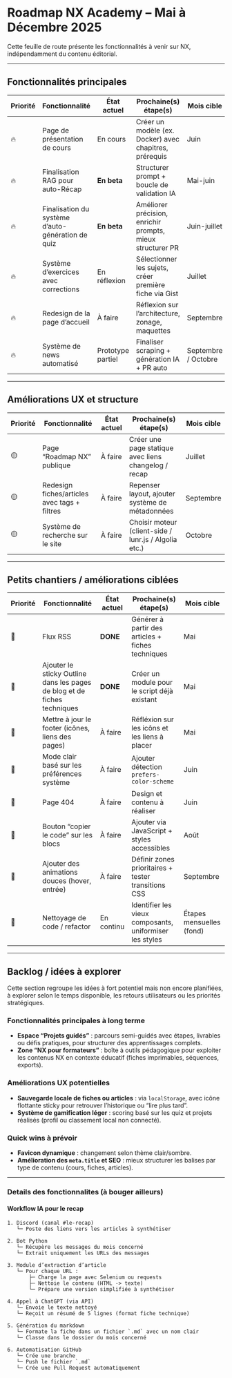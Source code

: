 # Roadmap NX Academy – Mai à Décembre 2025

Cette feuille de route présente les fonctionnalités à venir sur NX, indépendamment du contenu éditorial.

---

## Fonctionnalités principales

| Priorité | Fonctionnalité                                    | État actuel       | Prochaine(s) étape(s)                                      | Mois cible          |
| -------- | ------------------------------------------------- | ----------------- | ---------------------------------------------------------- | ------------------- |
| 🔥       | Page de présentation de cours                     | En cours          | Créer un modèle (ex. Docker) avec chapitres, prérequis     | Juin                |
| 🔥       | Finalisation RAG pour auto-Récap                  | **En beta**       | Structurer prompt + boucle de validation IA                | Mai-juin            |
| 🔥       | Finalisation du système d’auto-génération de quiz | **En beta**       | Améliorer précision, enrichir prompts, mieux structurer PR | Juin-juillet        |
| 🔥       | Système d’exercices avec corrections              | En réflexion      | Sélectionner les sujets, créer première fiche via Gist     | Juillet             |
| 🔥       | Redesign de la page d’accueil                     | À faire           | Réflexion sur l’architecture, zonage, maquettes            | Septembre           |
| 🔥       | Système de news automatisé                        | Prototype partiel | Finaliser scraping + génération IA + PR auto               | Septembre / Octobre |

---

## Améliorations UX et structure

| Priorité | Fonctionnalité                               | État actuel | Prochaine(s) étape(s)                                 | Mois cible |
| -------- | -------------------------------------------- | ----------- | ----------------------------------------------------- | ---------- |
| 🟡       | Page “Roadmap NX” publique                   | À faire     | Créer une page statique avec liens changelog / recap  | Juillet    |
| 🟡       | Redesign fiches/articles avec tags + filtres | À faire     | Repenser layout, ajouter système de métadonnées       | Septembre  |
| 🟡       | Système de recherche sur le site             | À faire     | Choisir moteur (client-side / lunr.js / Algolia etc.) | Octobre    |

---

## Petits chantiers / améliorations ciblées

| Priorité | Fonctionnalité                                                           | État actuel | Prochaine(s) étape(s)                                   | Mois cible               |
| -------- | ------------------------------------------------------------------------ | ----------- | ------------------------------------------------------- | ------------------------ |
| 🧊       | Flux RSS                                                                 | **DONE**    | Générer à partir des articles + fiches techniques       | Mai                      |
| 🧊       | Ajouter le sticky Outline dans les pages de blog et de fiches techniques | **DONE**    | Créer un module pour le script déjà existant            | Mai                      |
| 🧊       | Mettre à jour le footer (icônes, liens des pages)                        | À faire     | Réfléxion sur les icôns et les liens à placer           | Mai                      |
| 🧊       | Mode clair basé sur les préférences système                              | À faire     | Ajouter détection `prefers-color-scheme`                | Juin                     |
| 🧊       | Page 404                                                                 | À faire     | Design et contenu à réaliser                            | Juin                     |
| 🧊       | Bouton “copier le code” sur les blocs                                    | À faire     | Ajouter via JavaScript + styles accessibles             | Août                     |
| 🧊       | Ajouter des animations douces (hover, entrée)                            | À faire     | Définir zones prioritaires + tester transitions CSS     | Septembre                |
| 🧊       | Nettoyage de code / refactor                                             | En continu  | Identifier les vieux composants, uniformiser les styles | Étapes mensuelles (fond) |

---

## Backlog / idées à explorer

Cette section regroupe les idées à fort potentiel mais non encore planifiées, à explorer selon le temps disponible, les retours utilisateurs ou les priorités stratégiques.

### Fonctionnalités principales à long terme

- **Espace “Projets guidés”** : parcours semi-guidés avec étapes, livrables ou défis pratiques, pour structurer des apprentissages complets.
- **Zone “NX pour formateurs”** : boîte à outils pédagogique pour exploiter les contenus NX en contexte éducatif (fiches imprimables, séquences, exports).

### Améliorations UX potentielles

- **Sauvegarde locale de fiches ou articles** : via `localStorage`, avec icône flottante sticky pour retrouver l’historique ou “lire plus tard”.
- **Système de gamification léger** : scoring basé sur les quiz et projets réalisés (profil ou classement local non connecté).

### Quick wins à prévoir

- **Favicon dynamique** : changement selon thème clair/sombre.
- **Amélioration des `meta.title` et SEO** : mieux structurer les balises par type de contenu (cours, fiches, articles).

---

### Details des fonctionnalites (à bouger ailleurs)

#### Workflow IA pour le recap

```
1. Discord (canal #le-recap)
   └─ Poste des liens vers les articles à synthétiser

2. Bot Python
   └─ Récupère les messages du mois concerné
   └─ Extrait uniquement les URLs des messages

3. Module d’extraction d’article
   └─ Pour chaque URL :
       ├─ Charge la page avec Selenium ou requests
       ├─ Nettoie le contenu (HTML -> texte)
       └─ Prépare une version simplifiée à synthétiser

4. Appel à ChatGPT (via API)
   └─ Envoie le texte nettoyé
   └─ Reçoit un résumé de 5 lignes (format fiche technique)

5. Génération du markdown
   └─ Formate la fiche dans un fichier `.md` avec un nom clair
   └─ Classe dans le dossier du mois concerné

6. Automatisation GitHub
   └─ Crée une branche
   └─ Push le fichier `.md`
   └─ Crée une Pull Request automatiquement
```
